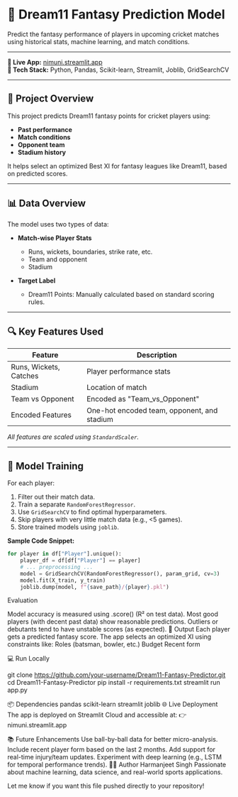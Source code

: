 # 🏏 Dream11 Fantasy Prediction Model

Predict the fantasy performance of players in upcoming cricket matches using historical stats, machine learning, and match conditions.

---

**🔗 Live App:** [nimuni.streamlit.app](https://nimuni.streamlit.app)  
**📁 Tech Stack:** Python, Pandas, Scikit-learn, Streamlit, Joblib, GridSearchCV

---

## 🚀 Project Overview

This project predicts Dream11 fantasy points for cricket players using:

- **Past performance**
- **Match conditions**
- **Opponent team**
- **Stadium history**

It helps select an optimized Best XI for fantasy leagues like Dream11, based on predicted scores.

---

## 📊 Data Overview

The model uses two types of data:

- **Match-wise Player Stats**
  - Runs, wickets, boundaries, strike rate, etc.
  - Team and opponent
  - Stadium

- **Target Label**
  - Dream11 Points: Manually calculated based on standard scoring rules.

---

## 🔍 Key Features Used

| Feature                  | Description                                |
|--------------------------|--------------------------------------------|
| Runs, Wickets, Catches   | Player performance stats                   |
| Stadium                  | Location of match                          |
| Team vs Opponent         | Encoded as "Team_vs_Opponent"              |
| Encoded Features         | One-hot encoded team, opponent, and stadium|

_All features are scaled using `StandardScaler`._

---

## 🧠 Model Training

For each player:

1. Filter out their match data.
2. Train a separate `RandomForestRegressor`.
3. Use `GridSearchCV` to find optimal hyperparameters.
4. Skip players with very little match data (e.g., <5 games).
5. Store trained models using `joblib`.

**Sample Code Snippet:**
```python
for player in df["Player"].unique():
    player_df = df[df["Player"] == player]
    # ... preprocessing ...
    model = GridSearchCV(RandomForestRegressor(), param_grid, cv=3)
    model.fit(X_train, y_train)
    joblib.dump(model, f"{save_path}/{player}.pkl")
```
Evaluation

Model accuracy is measured using .score() (R² on test data).
Most good players (with decent past data) show reasonable predictions.
Outliers or debutants tend to have unstable scores (as expected).
🎯 Output
Each player gets a predicted fantasy score.
The app selects an optimized XI using constraints like:
Roles (batsman, bowler, etc.)
Budget
Recent form

💻 Run Locally

git clone https://github.com/your-username/Dream11-Fantasy-Predictor.git
cd Dream11-Fantasy-Predictor
pip install -r requirements.txt
streamlit run app.py

📦 Dependencies
pandas
scikit-learn
streamlit
joblib
🌐 Live Deployment
The app is deployed on Streamlit Cloud and accessible at:
👉 nimuni.streamlit.app

📚 Future Enhancements
Use ball-by-ball data for better micro-analysis.
Include recent player form based on the last 2 months.
Add support for real-time injury/team updates.
Experiment with deep learning (e.g., LSTM for temporal performance trends).
🙋‍♂️ Author
Harmanjeet Singh
Passionate about machine learning, data science, and real-world sports applications.


Let me know if you want this file pushed directly to your repository!

